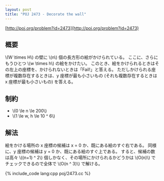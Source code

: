 ```yaml
---
layout: post
title: "POJ 2473 - Decorate the wall"
---
```

[http://poj.org/problem?id=2473](http://poj.org/problem?id=2473)

## 概要
\\(W \\times H\\) の壁に \\(n\\) 個の長方形の絵がかけられている。
ここに、さらにもうひとつ \\(w \\times h\\) の絵をかけたい。
このとき、絵をかけられるときはその左上の座標を、かけられないときは「Fail!」と答える。
ただしかけられる座標が複数存在するときは、y 座標が最も小さいもの (それも複数存在するときは x 座標が最も小さいもの) を答える。

## 制約
- \\(0 \\le n \\le 200\\)
- \\(1 \\le w, h \\le 10 ^ 6\\)

## 解法
絵をかける場所の x 座標の候補は x = 0 か、既にある絵のすぐ右である。
同様に、y 座標の候補は y = 0 か、既にある絵のすぐ上である。
すると、候補の数は高々 \\((n+1) ^ 2\\) 個しかなく、その場所にかけられるかどうかは \\(O(n)\\) でチェックできるので全体で \\(O(n ^ 3)\\) で解ける。

{% include_code lang:cpp poj/2473.cc %}
